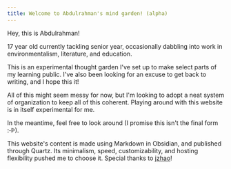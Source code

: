```yaml
---
title: Welcome to Abdulrahman's mind garden! (alpha)
---
```

Hey, this is Abdulrahman!

17 year old currently tackling senior year, occasionally dabbling into work in environmentalism, literature, and education.

This is an experimental thought garden I've set up to make select parts of my learning public. I've also been looking for an excuse to get back to writing, and I hope this it!

All of this might seem messy for now, but I'm looking to adopt a neat system of organization to keep all of this coherent. Playing around with this website is in itself experimental for me.

In the meantime, feel free to look around (I promise this isn't the final form :‑Þ).

This website's content is made using Markdown in Obsidian, and published through Quartz. Its minimalism, speed, customizability, and hosting flexibility pushed me to choose it. Special thanks to [jzhao](https://jzhao.xyz/)!